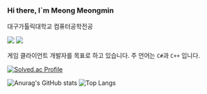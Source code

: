 ### Hi there, I`m Meong Meongmin

대구가톨릭대학교 컴퓨터공학전공

<img src="https://img.shields.io/badge/c++-00599C?style=for-the-badge&logo=cplusplus&logoColor=FFFFFF"/> <img src="https://img.shields.io/badge/Unity-20232a.svg?style=for-the-badge&logo=unity&logoColor=FFFFFF"/>

게임 클라이언트 개발자를 목표로 하고 있습니다. 주 언어는 `C#`과 `C++` 입니다.

[![Solved.ac Profile](http://mazassumnida.wtf/api/v2/generate_badge?boj=pr620718)](https://solved.ac/pr620718/)

![Anurag's GitHub stats](https://github-readme-stats.vercel.app/api?username=meongmeongmin&show_icons=true&theme=dracula) ![Top Langs](https://github-readme-stats.vercel.app/api/top-langs/?username=meongmeongmin&layout=compact&theme=dracula)
